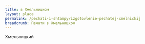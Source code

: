 ```yaml
---
title: в Хмельницком
layout: place
permalink: /pechati-i-shtampy/izgotovlenie-pechatej-xmelnickij
breadcrumb: Печати в Хмельницком
---
```


Хмельницкий
